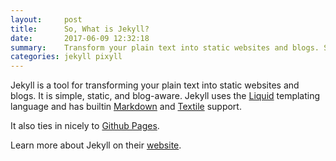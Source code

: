```yaml
---
layout:     post
title:      So, What is Jekyll?
date:       2017-06-09 12:32:18
summary:    Transform your plain text into static websites and blogs. Simple, static, and blog-aware.
categories: jekyll pixyll
---
```


Jekyll is a tool for transforming your plain text into static websites and
blogs. It is simple, static, and blog-aware. Jekyll uses the
[Liquid](http://docs.shopify.com/themes/liquid-basics) templating
language and has builtin [Markdown](http://daringfireball.net/projects/markdown/)
and [Textile](http://en.wikipedia.org/wiki/Textile_(markup_language)) support.

It also ties in nicely to [Github Pages](https://pages.github.com/).

Learn more about Jekyll on their [website](http://jekyllrb.com/).
